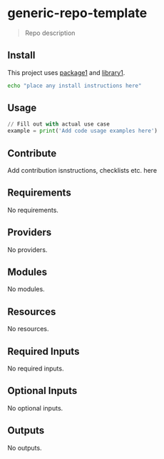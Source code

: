 # generic-repo-template <!-- Change this to the title of the repository -->

> Repo description <!-- This should match the GitHub description -->

<!-- More description as needed -->

## Install

This project uses [package1]() and [library1]().

```sh
echo "place any install instructions here"
```

## Usage

```python
// Fill out with actual use case
example = print('Add code usage examples here')
```

<!-- Add any exported methods here. You can also create an API section. -->

## Contribute

Add contribution isnstructions, checklists etc. here
<!-- BEGIN_TF_DOCS -->
## Requirements

No requirements.

## Providers

No providers.

## Modules

No modules.

## Resources

No resources.

## Required Inputs

No required inputs.

## Optional Inputs

No optional inputs.

## Outputs

No outputs.
<!-- END_TF_DOCS -->